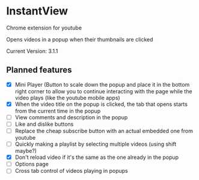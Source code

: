 # InstantView
Chrome extension for youtube

Opens videos in a popup when their thumbnails are clicked

Current Version: 3.1.1

## Planned features
- [x] Mini Player (Button to scale down the popup and place it in the bottom right corner to allow you to continue interacting with the page while the video plays (like the youtube mobile apps)
- [x] When the video title on the popup is clicked, the tab that opens starts from the current time in the popup
- [ ] View comments and description in the popup
- [ ] Like and dislike buttons 
- [ ] Replace the cheap subscribe button with an actual embedded one from youtube
- [ ] Quickly making a playlist by selecting multiple videos (using shift maybe?)
- [x] Don't reload video if it's the same as the one already in the popup
- [ ] Options page
- [ ] Cross tab control of videos playing in popups

